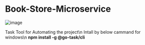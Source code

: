 ﻿# Book-Store-Microservice


![image](https://github.com/user-attachments/assets/6c593942-d9c9-47d9-8b39-6c454f41c536)

Task Tool for Automating the project\n
Intall by below cammand for windows\n
**npm install -g @go-task/cli**
